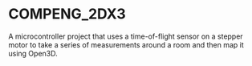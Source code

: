 # COMPENG_2DX3
A microcontroller project that uses a time-of-flight sensor on a stepper motor to take a series of measurements around a room and then map it using Open3D.
